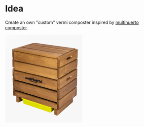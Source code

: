 # Idea

Create an own "custom" vermi composter inspired by [multihuerto composter](https://www.multihuerto.es/productos-vermicompostaje).

![vermi_composter_example](vermi_composter_example.png "vermi_composter")
